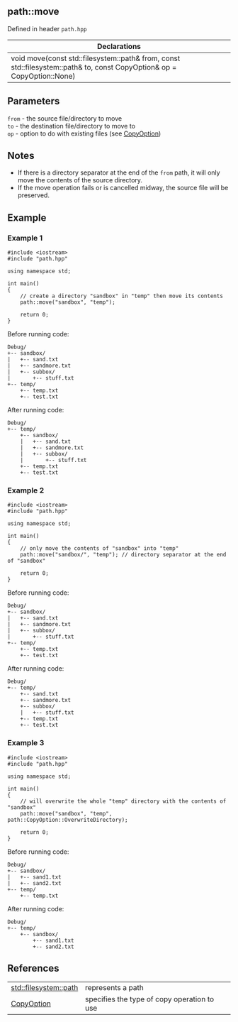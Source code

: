 ## path::move
Defined in header `path.hpp`

| Declarations |
| --- |
| void move(const std::filesystem::path& from, const std::filesystem::path& to, const CopyOption& op = CopyOption::None) |

## Parameters
`from` - the source file/directory to move \
`to` - the destination file/directory to move to \
`op` - option to do with existing files (see [CopyOption](../Enums/CopyOption.md))

## Notes
- If there is a directory separator at the end of the `from` path, it will only move the contents of the source directory.
- If the move operation fails or is cancelled midway, the source file will be preserved.

## Example
### Example 1
```
#include <iostream>
#include "path.hpp"

using namespace std;

int main()
{
    // create a directory "sandbox" in "temp" then move its contents
    path::move("sandbox", "temp");

    return 0;
}
```
Before running code:
```
Debug/
+-- sandbox/
|   +-- sand.txt
|   +-- sandmore.txt
|   +-- subbox/
|       +-- stuff.txt
+-- temp/
    +-- temp.txt
    +-- test.txt
```
After running code:
```
Debug/
+-- temp/
    +-- sandbox/
    |   +-- sand.txt
    |   +-- sandmore.txt
    |   +-- subbox/
    |       +-- stuff.txt
    +-- temp.txt
    +-- test.txt
```

### Example 2
```
#include <iostream>
#include "path.hpp"

using namespace std;

int main()
{
    // only move the contents of "sandbox" into "temp"
    path::move("sandbox/", "temp"); // directory separator at the end of "sandbox"

    return 0;
}
```
Before running code:
```
Debug/
+-- sandbox/
|   +-- sand.txt
|   +-- sandmore.txt
|   +-- subbox/
|       +-- stuff.txt
+-- temp/
    +-- temp.txt
    +-- test.txt
```
After running code:
```
Debug/
+-- temp/
    +-- sand.txt
    +-- sandmore.txt
    +-- subbox/
    |   +-- stuff.txt
    +-- temp.txt
    +-- test.txt
```

### Example 3
```
#include <iostream>
#include "path.hpp"

using namespace std;

int main()
{
    // will overwrite the whole "temp" directory with the contents of "sandbox"
    path::move("sandbox", "temp", path::CopyOption::OverwriteDirectory);
    
    return 0;
}
```
Before running code:
```
Debug/
+-- sandbox/
|   +-- sand1.txt
|   +-- sand2.txt
+-- temp/
    +-- temp.txt
```
After running code:
```
Debug/
+-- temp/
    +-- sandbox/
        +-- sand1.txt
        +-- sand2.txt
```

## References
| | |
| --- | --- |
| [std::filesystem::path](https://en.cppreference.com/w/cpp/filesystem/path) | represents a path |
| [CopyOption](../Enums/CopyOption.md) | specifies the type of copy operation to use |